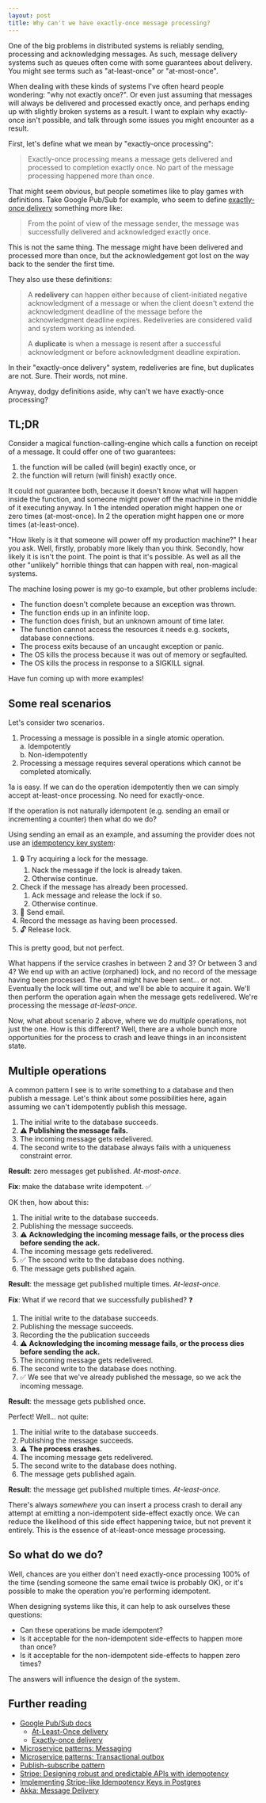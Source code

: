```yaml
---
layout: post
title: Why can't we have exactly-once message processing?
---
```


<!-- markdownlint-disable MD036 MD033 -->

One of the big problems in distributed systems is reliably sending, processing and acknowledging messages. As such, message delivery systems such as queues often come with some guarantees about delivery. You might see terms such as "at-least-once" or "at-most-once".

When dealing with these kinds of systems I've often heard people wondering: "why not exactly once?". Or even just assuming that messages will always be delivered and processed exactly once, and perhaps ending up with slightly broken systems as a result. I want to explain why exactly-once isn't possible, and talk through some issues you might encounter as a result.

First, let's define what we mean by "exactly-once processing":

> Exactly-once processing means a message gets delivered and processed to completion exactly once. No part of the message processing happened more than once.

That might seem obvious, but people sometimes like to play games with definitions. Take Google Pub/Sub for example, who seem to define [exactly-once delivery](https://cloud.google.com/pubsub/docs/exactly-once-delivery) something more like:

> From the point of view of the message sender, the message was successfully delivered and acknowledged exactly once.

This is not the same thing. The message might have been delivered and processed more than once, but the acknowledgement got lost on the way back to the sender the first time.

They also use these definitions:

> A **redelivery** can happen either because of client-initiated negative acknowledgment of a message or when the client doesn't extend the acknowledgment deadline of the message before the acknowledgment deadline expires. Redeliveries are considered valid and system working as intended.
>
> A **duplicate** is when a message is resent after a successful acknowledgment or before acknowledgment deadline expiration.

In their "exactly-once delivery" system, redeliveries are fine, but duplicates are not. Sure. Their words, not mine.

Anyway, dodgy definitions aside, why can't we have exactly-once processing?

## TL;DR

Consider a magical function-calling-engine which calls a function on receipt of a message. It could offer one of two guarantees:

1. the function will be called (will begin) exactly once, or
2. the function will return (will finish) exactly once.

It could not guarantee both, because it doesn't know what will happen inside the function, and someone might power off the machine in the middle of it executing anyway. In 1 the intended operation might happen one or zero times (at-most-once). In 2 the operation might happen one or more times (at-least-once).

"How likely is it that someone will power off my production machine?" I hear you ask. Well, firstly, probably more likely than you think. Secondly, how likely it is isn't the point. The point is that it's possible. As well as all the other "unlikely" horrible things that can happen with real, non-magical systems.

The machine losing power is my go-to example, but other problems include:

- The function doesn't complete because an exception was thrown.
- The function ends up in an infinite loop.
- The function does finish, but an unknown amount of time later.
- The function cannot access the resources it needs e.g. sockets, database connections.
- The process exits because of an uncaught exception or panic.
- The OS kills the process because it was out of memory or segfaulted.
- The OS kills the process in response to a SIGKILL signal.

Have fun coming up with more examples!

## Some real scenarios

Let's consider two scenarios.

1. Processing a message is possible in a single atomic operation.<br>
    a. Idempotently<br>
    b. Non-idempotently<br>
2. Processing a message requires several operations which cannot be completed atomically.

1a is easy. If we can do the operation idempotently then we can simply accept at-least-once processing. No need for exactly-once.

If the operation is not naturally idempotent (e.g. sending an email or incrementing a counter) then what do we do?

Using sending an email as an example, and assuming the provider does not use an [idempotency key system](https://brandur.org/idempotency-keys):

1. 🔒 Try acquiring a lock for the message.
    1. Nack the message if the lock is already taken.
    2. Otherwise continue.
2. Check if the message has already been processed.
    1. Ack message and release the lock if so.
    2. Otherwise continue.
3. 📨 Send email.
4. Record the message as having been processed.
5. 🔓 Release lock.

This is pretty good, but not perfect.

What happens if the service crashes in between 2 and 3? Or between 3 and 4? We end up with an active (orphaned) lock, and no record of the message having been processed. The email might have been sent... or not. Eventually the lock will time out, and we'll be able to acquire it again. We'll then perform the operation again when the message gets redelivered. We're processing the message _at-least-once_.

Now, what about scenario 2 above, where we do _multiple_ operations, not just the one. How is this different? Well, there are a whole bunch more opportunities for the process to crash and leave things in an inconsistent state.

## Multiple operations

A common pattern I see is to write something to a database and then publish a message. Let's think about some possibilities here, again assuming we can't idempotently publish this message.

1. The initial write to the database succeeds.
2. ⚠️ **Publishing the message fails.**
3. The incoming message gets redelivered.
4. The second write to the database always fails with a uniqueness constraint error.

**Result**: zero messages get published. _At-most-once_.

**Fix**: make the database write idempotent. ✅

OK then, how about this:

1. The initial write to the database succeeds.
2. Publishing the message succeeds.
3. ⚠️ **Acknowledging the incoming message fails, or the process dies before sending the ack.**
4. The incoming message gets redelivered.
5. ✅ The second write to the database does nothing.
6. The message gets published again.

**Result**: the message get published multiple times. _At-least-once_.

**Fix**: What if we record that we successfully published? ❓

1. The initial write to the database succeeds.
2. Publishing the message succeeds.
3. Recording the the publication succeeds
4. ⚠️ **Acknowledging the incoming message fails, or the process dies before sending the ack.**
5. The incoming message gets redelivered.
6. The second write to the database does nothing.
7. ✅ We see that we've already published the message, so we ack the incoming message.

**Result**: the message gets published once.

Perfect! Well... not quite:

1. The initial write to the database succeeds.
2. Publishing the message succeeds.
3. ⚠️ **The process crashes.**
4. The incoming message gets redelivered.
5. The second write to the database does nothing.
6. The message gets published again.

**Result**: the message get published multiple times. _At-least-once_.

There's always _somewhere_ you can insert a process crash to derail any attempt at emitting a non-idempotent side-effect exactly once. We can reduce the likelihood of this side effect happening twice, but not prevent it entirely. This is the essence of at-least-once message processing.

## So what do we do?

Well, chances are you either don't need exactly-once processing 100% of the time (sending someone the same email twice is probably OK), or it's possible to make the operation you're performing idempotent.

When designing systems like this, it can help to ask ourselves these questions:

- Can these operations be made idempotent?
- Is it acceptable for the non-idempotent side-effects to happen more than once?
- Is it acceptable for the non-idempotent side-effects to happen zero times?

The answers will influence the design of the system.

## Further reading

- [Google Pub/Sub docs](https://cloud.google.com/pubsub/docs/overview)
  - [At-Least-Once delivery](https://cloud.google.com/pubsub/docs/subscriber#at-least-once-delivery)
  - [Exactly-once delivery](https://cloud.google.com/pubsub/docs/exactly-once-delivery)
- [Microservice patterns: Messaging](https://microservices.io/patterns/communication-style/messaging.html)
- [Microservice patterns: Transactional outbox](https://microservices.io/patterns/data/transactional-outbox.html)
- [Publish-subscribe pattern](https://www.enterpriseintegrationpatterns.com/patterns/messaging/PublishSubscribeChannel.html)
- [Stripe: Designing robust and predictable APIs with idempotency](https://stripe.com/blog/idempotency)
- [Implementing Stripe-like Idempotency Keys in Postgres](https://brandur.org/idempotency-keys)
- [Akka: Message Delivery](https://doc.akka.io/docs/akka/current/general/message-delivery-reliability.html#discussion-what-does-at-most-once-mean-)
